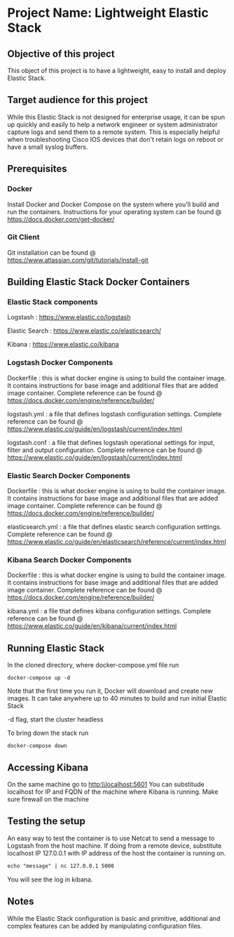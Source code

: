 # Project Name: Lightweight Elastic Stack

## Objective of this project

This object of this project is to have a lightweight, easy to install and deploy Elastic Stack.

## Target audience for this project

While this Elastic Stack is not designed for enterprise usage, it can be spun up quickly and easily to help a network engineer or system administrator capture logs and send them to a remote system. This is especially helpful when troubleshooting Cisco IOS devices that don't retain logs on reboot or have a small syslog buffers.

## Prerequisites

### Docker
Install Docker and Docker Compose on the system where you'll build and run the containers. Instructions for your operating system can be found @ <https://docs.docker.com/get-docker/>

### Git Client
Git installation can be found @ <https://www.atlassian.com/git/tutorials/install-git>


## Building Elastic Stack Docker Containers

### Elastic Stack components
Logstash 
:  <https://www.elastic.co/logstash>

Elastic Search 
:  <https://www.elastic.co/elasticsearch/>

Kibana 
:  <https://www.elastic.co/kibana>

### Logstash Docker Components
Dockerfile 
:  this is what docker engine is using to build the container image. It contains instructions for base image and additional files that are added image container. Complete reference can be found @ <https://docs.docker.com/engine/reference/builder/>

logstash.yml
:  a file that defines logstash configuration settings. Complete reference can be found @ <https://www.elastic.co/guide/en/logstash/current/index.html>

logstash.conf
:  a file that defines logstash operational settings for input, filter and output configuration. Complete reference can be found @ <https://www.elastic.co/guide/en/logstash/current/index.html>

### Elastic Search Docker Components
Dockerfile 
:  this is what docker engine is using to build the container image. It contains instructions for base image and additional files that are added image container. Complete reference can be found @ <https://docs.docker.com/engine/reference/builder/>

elasticsearch.yml
:  a file that defines elastic search configuration settings. Complete reference can be found @ <https://www.elastic.co/guide/en/elasticsearch/reference/current/index.html>


### Kibana Search Docker Components
Dockerfile 
:  this is what docker engine is using to build the container image. It contains instructions for base image and additional files that are added image container. Complete reference can be found @ <https://docs.docker.com/engine/reference/builder/>

kibana.yml
:  a file that defines kibana configuration settings. Complete reference can be found @ <https://www.elastic.co/guide/en/kibana/current/index.html>


## Running Elastic Stack



In the cloned directory, where docker-compose.yml file run

```
docker-compose up -d
```
Note that the first time you run it, Docker will download and create new images. It can take anywhere up to 40 minutes to build and run initial Elastic Stack

-d flag, start the cluster headless

To bring down the stack run
```
docker-compose down
```

## Accessing Kibana
On the same machine go to <http:\\localhost:5601>
You can substitude localhost for IP and FQDN of the machine where Kibana is running. Make sure firewall on the machine


## Testing the setup
An easy way to test the container is to use Netcat to send a message to Logstash from the host machine. If doing from a remote device, substitute localhost IP 127.0.0.1 with IP address of the host the container is running on.
```txt
echo "message" | nc 127.0.0.1 5000
```

You will see the log in kibana.

## Notes
While the Elastic Stack configuration is basic and primitive, additional and complex features can be added by manipulating configuration files.
